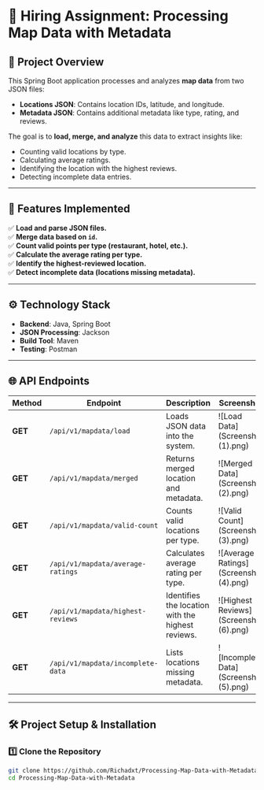 # 📍 Hiring Assignment: Processing Map Data with Metadata

## **🔹 Project Overview**
This Spring Boot application processes and analyzes **map data** from two JSON files:
- **Locations JSON**: Contains location IDs, latitude, and longitude.
- **Metadata JSON**: Contains additional metadata like type, rating, and reviews.

The goal is to **load, merge, and analyze** this data to extract insights like:
- Counting valid locations by type.
- Calculating average ratings.
- Identifying the location with the highest reviews.
- Detecting incomplete data entries.

---

## **📌 Features Implemented**
✅ **Load and parse JSON files.**  
✅ **Merge data based on `id`.**  
✅ **Count valid points per type (restaurant, hotel, etc.).**  
✅ **Calculate the average rating per type.**  
✅ **Identify the highest-reviewed location.**  
✅ **Detect incomplete data (locations missing metadata).**  

---

## **⚙️ Technology Stack**
- **Backend**: Java, Spring Boot  
- **JSON Processing**: Jackson  
- **Build Tool**: Maven  
- **Testing**: Postman  

---

## **🌐 API Endpoints**
| Method | Endpoint | Description | Screenshot |
|--------|----------|-------------|------------|
| **GET** | `/api/v1/mapdata/load` | Loads JSON data into the system. | ![Load Data](Screenshot (1).png) |
| **GET** | `/api/v1/mapdata/merged` | Returns merged location and metadata. | ![Merged Data](Screenshot (2).png) |
| **GET** | `/api/v1/mapdata/valid-count` | Counts valid locations per type. | ![Valid Count](Screenshot (3).png) |
| **GET** | `/api/v1/mapdata/average-ratings` | Calculates average rating per type. | ![Average Ratings](Screenshot (4).png) |
| **GET** | `/api/v1/mapdata/highest-reviews` | Identifies the location with the highest reviews. | ![Highest Reviews](Screenshot (6).png) |
| **GET** | `/api/v1/mapdata/incomplete-data` | Lists locations missing metadata. | ![Incomplete Data](Screenshot (5).png) |

---

## **🛠 Project Setup & Installation**
### **1️⃣ Clone the Repository**
```sh
git clone https://github.com/Richadxt/Processing-Map-Data-with-Metadata.git
cd Processing-Map-Data-with-Metadata
